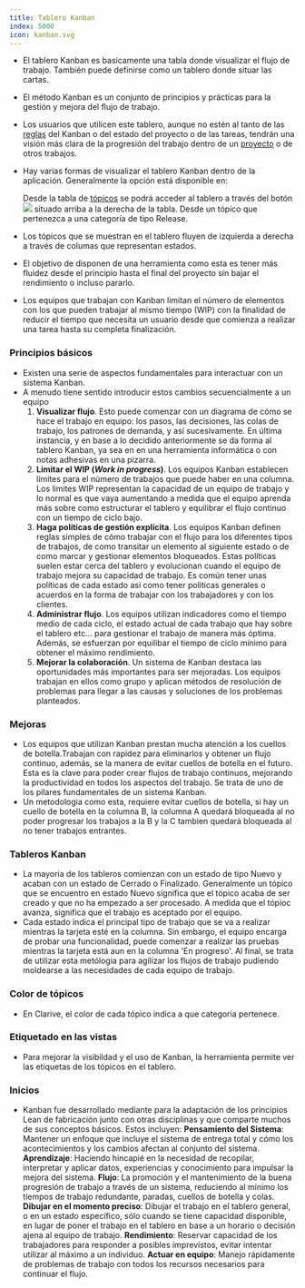 ```yaml
---
title: Tablero Kanban
index: 5000
icon: kanban.svg
---
```

* El tablero Kanban es basicamente una tabla donde visualizar el flujo de trabajo. También puede definirse como un tablero donde situar las cartas.
* El método Kanban es un conjunto de principios y prácticas para la gestión y mejora del flujo de trabajo.
* Los usuarios que utilicen este tablero, aunque no estén al tanto de las [reglas](concepts/rule) del Kanban o del estado del proyecto o de las tareas, tendrán una visión más clara de la progresión del trabajo dentro de un [proyecto](concepts/project) o de otros trabajos.
* Hay varias formas de visualizar el tablero Kanban dentro de la aplicación. Generalmente la opción está disponible en:

    Desde la tabla de [tópicos](concepts/topic) se podrá acceder al tablero a través del botón <img src="/static/images/icons/kanban.svg" /> situado arriba a la derecha de la tabla.
    Desde un tópico que pertenezca a una categoría de tipo Release.

* Los tópicos que se muestran en el tablero fluyen de izquierda a derecha a través de columas que representan estados. 
* El objetivo de disponen de una herramienta como esta es tener más fluidez desde el principio hasta el final del proyecto sin bajar el rendimiento o incluso pararlo.
* Los equipos que trabajan con Kanban limitan el número de elementos con los que pueden trabajar al mismo tiempo (WIP) con la finalidad de reducir el tiempo que necesita un usuario desde que comienza a realizar una tarea hasta su completa finalización.

### Principios básicos
* Existen una serie de aspectos fundamentales para interactuar con un sistema Kanban.
* A menudo tiene sentido introducir estos cambios secuencialmente a un equipo
    1. **Visualizar flujo**. Esto puede comenzar con un diagrama de cómo se hace el trabajo en equipo: los pasos, las decisiones, las colas de trabajo, los patrones de demanda, y así sucesivamente. En última instancia, y en base a lo decidido anteriormente se da forma al tablero Kanban, ya sea en en una herramienta informática o con notas adhesivas en una pizarra.
    2. **Limitar el WIP (*Work in progress*)**. Los equipos Kanban establecen límites para el número de trabajos que puede haber en una columna. Los limites WIP representan la capacidad de un equipo de trabajo y lo normal es que vaya aumentando a medida que el equipo aprenda más sobre como estructurar el tablero y equilibrar el flujo continuo con un tiempo de ciclo bajo.
    3. **Haga políticas de gestión explícita**. Los equipos Kanban definen reglas simples de cómo trabajar con el flujo para los diferentes tipos de trabajos, de como transitar un elemento al siguiente estado o de como marcar y gestionar elementos bloqueados. Estas políticas suelen estar cerca del tablero y evolucionan cuando el equipo de trabajo mejora su capacidad de trabajo. Es común tener unas políticas de cada estado asi como tener politicas generales o acuerdos en la forma de trabajar con los trabajadores y con los clientes.
    4. **Administrar flujo**. Los equipos utilizan indicadores como el tiempo medio de cada ciclo, el estado actual de cada trabajo que hay sobre el tablero etc... para gestionar el trabajo de manera más óptima. Además, se esfuerzan por equilibar el tiempo de ciclo mínimo para obtener el máximo rendimiento.
    5. **Mejorar la colaboración**. Un sistema de Kanban destaca las oportunidades más importantes para ser mejoradas. Los equipos trabajan
en ellos como grupo y aplican métodos de resolución de problemas para llegar a las causas y soluciones de los problemas planteados.


### Mejoras
* Los equipos que utilizan Kanban prestan mucha atención a los cuellos de botella.Trabajan con rapidez para eliminarlos y obtener un flujo continuo, además, se la manera de evitar cuellos de botella en el futuro. Esta es la clave para poder crear flujos de trabajo continuos, mejorando la productividad en todos los aspectos del trabajo. Se trata de uno de los pilares fundamentales de un sistema Kanban.
* Un metodologia como esta, requiere evitar cuellos de botella, si hay un cuello de botella en la columna B, la columna A quedará bloqueada al no poder progresar los trabajos a la B y la C tambien quedará bloqueada al no tener trabajos entrantes.

### Tableros Kanban
* La mayoria de los tableros comienzan con un estado de tipo Nuevo y acaban con un estado de Cerrado o Finalizado. Generalmente un tópico que se encuentro en estado Nuevo significa que el tópico acaba de ser creado y que no ha empezado a ser procesado. A medida que el tópioc avanza, significa que el trabajo es aceptado por el equipo.
* Cada estado indica el principal tipo de trabajo que se va a realizar mientras la tarjeta esté en la columna. Sin embargo, el equipo encarga de probar una funcionalidad, puede comenzar a realizar las pruebas mientras la tarjeta está aun en la columna 'En progreso'. Al final, se trata de utilizar esta metólogia para agilizar los flujos de trabajo pudiendo moldearse a las necesidades de cada equipo de trabajo.

### Color de tópicos
* En Clarive, el color de cada tópico indica a que categoria pertenece.

### Etiquetado en las vistas
* Para mejorar la visibildad y el uso de Kanban, la herramienta permite ver las etiquetas de los tópicos en el tablero.

### Inicios
* Kanban fue desarrollado mediante para la adaptación de los principios Lean de fabricación junto con otras
disciplinas y que comparte muchos de sus conceptos básicos. Estos incluyen:
    **Pensamiento del Sistema**: Mantener un enfoque que incluye el sistema de entrega total y cómo los acontecimientos y los cambios afectan al conjunto del sistema.
    **Aprendizaje**: Haciendo hincapié en la necesidad de recopilar, interpretar y aplicar datos, experiencias y conocimiento para impulsar la mejora del sistema.
    **Flujo**: La promoción y el mantenimiento de la buena progresión de trabajo a través de un sistema, reduciendo al mínimo los tiempos de trabajo redundante, paradas, cuellos de botella y colas.
    **Dibujar en el momento preciso**: Dibujar el trabajo en el tablero general, o en un estado específico, sólo cuando se tiene capacidad disponible, en lugar de poner el trabajo en el tablero en base a un horario o decisión ajena al equipo de trabajo.
    **Rendimiento**: Reservar capacidad de los trabajadores para responder a posibles imprevistos, evitar intentar utilizar al máximo a un individuo.
    **Actuar en equipo**: Manejo rápidamente de problemas de trabajo con todos los recursos necesarios para continuar el flujo.
